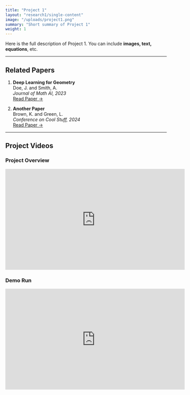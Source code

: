 ```yaml
---
title: "Project 1"
layout: "research1/single-content"
image: "/uploads/project1.png"
summary: "Short summary of Project 1"
weight: 1
---
```


Here is the full description of Project 1. You can include **images, text, equations**, etc.

---

## Related Papers

1. **Deep Learning for Geometry**  
   Doe, J. and Smith, A.  
   *Journal of Math AI, 2023*  
   [Read Paper →](https://arxiv.org/abs/1234.5678)

2. **Another Paper**  
   Brown, K. and Green, L.  
   *Conference on Cool Stuff, 2024*  
   [Read Paper →](https://doi.org/10.1000/example)

---

## Project Videos

### Project Overview
<iframe width="560" height="315" 
  src="https://www.youtube.com/embed/XXXX" 
  frameborder="0" allowfullscreen>
</iframe>

### Demo Run
<iframe width="560" height="315" 
  src="https://www.youtube.com/embed/YYYY" 
  frameborder="0" allowfullscreen>
</iframe>

